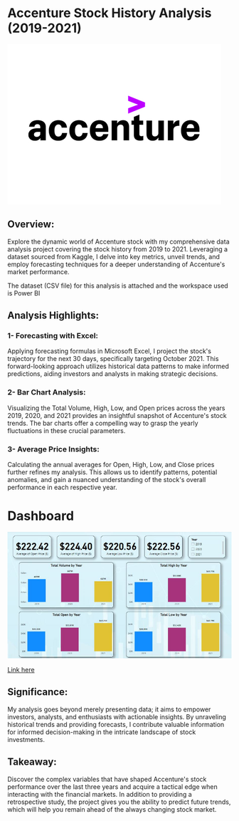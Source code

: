 # Accenture Stock History Analysis (2019-2021)

![](Accenture_img.jpg)

## Overview:
Explore the dynamic world of Accenture stock with my comprehensive data analysis project covering the stock history from 2019 to 2021. Leveraging a dataset sourced from Kaggle, I delve into key metrics, unveil trends, and employ forecasting techniques for a deeper understanding of Accenture's market performance. <br>

The dataset (CSV file) for this analysis is attached and the workspace used is Power BI

## Analysis Highlights:

### 1- Forecasting with Excel:
Applying forecasting formulas in Microsoft Excel, I project the stock's trajectory for the next 30 days, specifically targeting October 2021. This forward-looking approach utilizes historical data patterns to make informed predictions, aiding investors and analysts in making strategic decisions.

### 2- Bar Chart Analysis: 
Visualizing the Total Volume, High, Low, and Open prices across the years 2019, 2020, and 2021 provides an insightful snapshot of Accenture's stock trends. The bar charts offer a compelling way to grasp the yearly fluctuations in these crucial parameters.

### 3- Average Price Insights:
Calculating the annual averages for Open, High, Low, and Close prices further refines my analysis. This allows us to identify patterns, potential anomalies, and gain a nuanced understanding of the stock's overall performance in each respective year.

# Dashboard

![](Accenture.JPG)

[Link here](https://app.powerbi.com/groups/me/reports/9cddf198-8e4e-44db-8a4f-e17890e91e41/ReportSection?experience=power-bi)

## Significance:
My analysis goes beyond merely presenting data; it aims to empower investors, analysts, and enthusiasts with actionable insights. By unraveling historical trends and providing forecasts, I contribute valuable information for informed decision-making in the intricate landscape of stock investments.

## Takeaway:
Discover the complex variables that have shaped Accenture's stock performance over the last three years and acquire a tactical edge when interacting with the financial markets. In addition to providing a retrospective study, the project gives you the ability to predict future trends, which will help you remain ahead of the always changing stock market.


